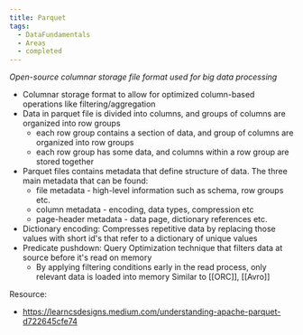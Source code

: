 ```yaml
---
title: Parquet
tags:
  - DataFundamentals
  - Areas
  - completed
---
```

*Open-source columnar storage file format used for big data processing*
- Columnar storage format to allow for optimized column-based operations like filtering/aggregation
- Data in parquet file is divided into columns, and groups of columns are organized into row groups
	- each row group contains a section of data, and group of columns are organized into row groups
	- each row group has some data, and columns within a row group are stored together
- Parquet files contains metadata that define structure of data. The three main metadata that can be found:
	- file metadata - high-level information such as schema, row groups etc.
	- column metadata - encoding, data types, compression etc
	- page-header metadata - data page, dictionary references etc.
- Dictionary encoding: Compresses repetitive data by replacing those values with short id's that refer to a dictionary of unique values
- Predicate pushdown: Query Optimization technique that filters data at source before it's read on memory
	- By applying filtering conditions early in the read process, only relevant data is loaded into memory
Similar to [[ORC]], [[Avro]]

Resource:
- https://learncsdesigns.medium.com/understanding-apache-parquet-d722645cfe74